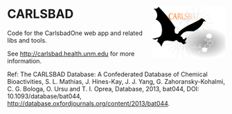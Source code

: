 # CARLSBAD <img align="right" src="/project/doc/images/carlsbad_logo.png" height="120">

Code for the CarlsbadOne web app and related libs and tools.

See <http://carlsbad.health.unm.edu> for more information.

Ref: The CARLSBAD Database: A Confederated Database of Chemical Bioactivities, S. L.
Mathias, J. Hines-Kay, J. J. Yang, G. Zahoransky-Kohalmi, C. G. Bologa, O. Ursu and
T. I. Oprea, Database, 2013, bat044, DOI: 10.1093/database/bat044,
http://database.oxfordjournals.org/content/2013/bat044.

